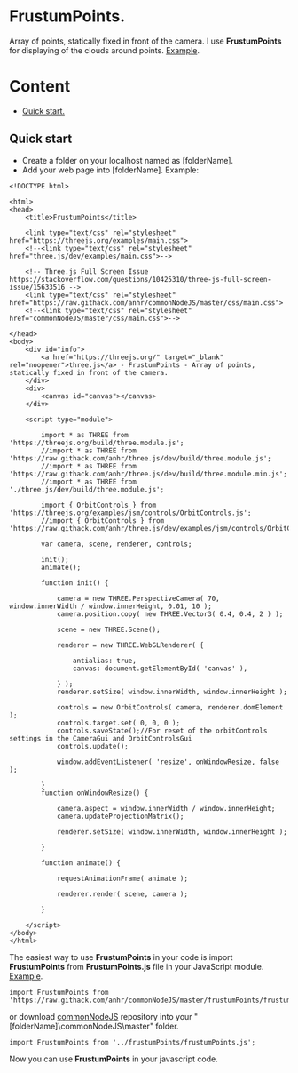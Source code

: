 # FrustumPoints.

Array of points, statically fixed in front of the camera.
I use <b>FrustumPoints</b> for displaying of the clouds around points.
[Example](https://raw.githack.com/anhr/commonNodeJS/master/frustumPoints/Examples/index.html).

# Content
* [Quick start.](#Quickstart)
 
<a name="QuickStart"></a>
## Quick start

* Create a folder on your localhost named as [folderName].
* Add your web page into [folderName]. Example:
```
<!DOCTYPE html>

<html>
<head>
	<title>FrustumPoints</title>

	<link type="text/css" rel="stylesheet" href="https://threejs.org/examples/main.css">
	<!--<link type="text/css" rel="stylesheet" href="three.js/dev/examples/main.css">-->

	<!-- Three.js Full Screen Issue https://stackoverflow.com/questions/10425310/three-js-full-screen-issue/15633516 -->
	<link type="text/css" rel="stylesheet" href="https://raw.githack.com/anhr/commonNodeJS/master/css/main.css">
	<!--<link type="text/css" rel="stylesheet" href="commonNodeJS/master/css/main.css">-->

</head>
<body>
	<div id="info">
		<a href="https://threejs.org/" target="_blank" rel="noopener">three.js</a> - FrustumPoints - Array of points, statically fixed in front of the camera.
	</div>
	<div>
		<canvas id="canvas"></canvas>
	</div>

	<script type="module">

		import * as THREE from 'https://threejs.org/build/three.module.js';
		//import * as THREE from 'https://raw.githack.com/anhr/three.js/dev/build/three.module.js';
		//import * as THREE from 'https://raw.githack.com/anhr/three.js/dev/build/three.module.min.js';
		//import * as THREE from './three.js/dev/build/three.module.js';

		import { OrbitControls } from 'https://threejs.org/examples/jsm/controls/OrbitControls.js';
		//import { OrbitControls } from 'https://raw.githack.com/anhr/three.js/dev/examples/jsm/controls/OrbitControls.js';

		var camera, scene, renderer, controls;

		init();
		animate();

		function init() {

			camera = new THREE.PerspectiveCamera( 70, window.innerWidth / window.innerHeight, 0.01, 10 );
			camera.position.copy( new THREE.Vector3( 0.4, 0.4, 2 ) );

			scene = new THREE.Scene();

			renderer = new THREE.WebGLRenderer( {

				antialias: true,
				canvas: document.getElementById( 'canvas' ),

			} );
			renderer.setSize( window.innerWidth, window.innerHeight );

			controls = new OrbitControls( camera, renderer.domElement );
			controls.target.set( 0, 0, 0 );
			controls.saveState();//For reset of the orbitControls settings in the CameraGui and OrbitControlsGui
			controls.update();

			window.addEventListener( 'resize', onWindowResize, false );

		}
		function onWindowResize() {

			camera.aspect = window.innerWidth / window.innerHeight;
			camera.updateProjectionMatrix();

			renderer.setSize( window.innerWidth, window.innerHeight );

		}

		function animate() {

			requestAnimationFrame( animate );

			renderer.render( scene, camera );

		}

	</script>
</body>
</html>
```
<a name="ImportFrustumPoints"></a>
The easiest way to use <b>FrustumPoints</b> in your code is import <b>FrustumPoints</b> from <b>FrustumPoints.js</b> file in your JavaScript module.
[Example](https://raw.githack.com/anhr/commonNodeJS/master/frustumPoints/Examples/index.html).
```
import FrustumPoints from 'https://raw.githack.com/anhr/commonNodeJS/master/frustumPoints/frustumPoints.js';
```
or download [commonNodeJS](https://github.com/anhr/commonNodeJS) repository into your "[folderName]\commonNodeJS\master" folder.
```
import FrustumPoints from '../frustumPoints/frustumPoints.js';
```

Now you can use <b>FrustumPoints</b> in your javascript code.
